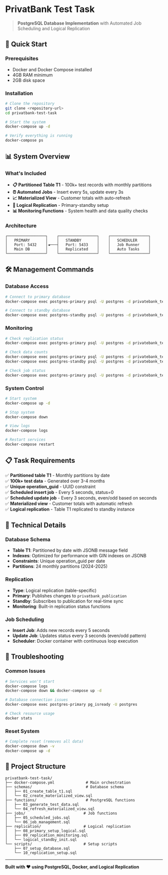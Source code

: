 ﻿# PrivatBank Test Task

> **PostgreSQL Database Implementation** with Automated Job Scheduling and Logical Replication

## 🚀 Quick Start

### Prerequisites
- Docker and Docker Compose installed
- 4GB RAM minimum
- 2GB disk space

### Installation
```bash
# Clone the repository
git clone <repository-url>
cd privatbank-test-task

# Start the system
docker-compose up -d

# Verify everything is running
docker-compose ps
```

## 📊 System Overview

### What's Included
- **📋 Partitioned Table T1** - 100k+ test records with monthly partitions
- **⏰ Automated Jobs** - Insert every 5s, update every 3s
- **📈 Materialized View** - Customer totals with auto-refresh
- **🔄 Logical Replication** - Primary-standby setup
- **📊 Monitoring Functions** - System health and data quality checks

### Architecture
```
┌─────────────────┐    ┌─────────────────┐    ┌─────────────────┐
│   PRIMARY       │    │   STANDBY       │    │   SCHEDULER     │
│   Port: 5432    │◄───┤   Port: 5433    │    │   Job Runner    │
│   Main DB       │    │   Replicated    │    │   Auto Tasks    │
└─────────────────┘    └─────────────────┘    └─────────────────┘
```

## 🛠️ Management Commands

### Database Access
```bash
# Connect to primary database
docker-compose exec postgres-primary psql -U postgres -d privatebank_test

# Connect to standby database
docker-compose exec postgres-standby psql -U postgres -d privatebank_test
```

### Monitoring
```bash
# Check replication status
docker-compose exec postgres-primary psql -U postgres -d privatebank_test -c "SELECT * FROM check_replication_status();"

# Check data counts
docker-compose exec postgres-primary psql -U postgres -d privatebank_test -c "SELECT COUNT(*) FROM t1;"
docker-compose exec postgres-standby psql -U postgres -d privatebank_test -c "SELECT COUNT(*) FROM t1;"

# Check job status
docker-compose exec postgres-primary psql -U postgres -d privatebank_test -c "SELECT * FROM check_job_status();"
```

### System Control
```bash
# Start system
docker-compose up -d

# Stop system
docker-compose down

# View logs
docker-compose logs

# Restart services
docker-compose restart
```

## 📋 Task Requirements

✅ **Partitioned table T1** - Monthly partitions by date  
✅ **100k+ test data** - Generated over 3-4 months  
✅ **Unique operation_guid** - UUID constraint  
✅ **Scheduled insert job** - Every 5 seconds, status=0  
✅ **Scheduled update job** - Every 3 seconds, even/odd based on seconds  
✅ **Materialized view** - Customer totals with automatic refresh  
✅ **Logical replication** - Table T1 replicated to standby instance  

## 🔧 Technical Details

### Database Schema
- **Table T1**: Partitioned by date with JSONB message field
- **Indexes**: Optimized for performance with GIN indexes on JSONB
- **Constraints**: Unique operation_guid per date
- **Partitions**: 24 monthly partitions (2024-2025)

### Replication
- **Type**: Logical replication (table-specific)
- **Primary**: Publishes changes to `privatbank_publication`
- **Standby**: Subscribes to publication for real-time sync
- **Monitoring**: Built-in replication status functions

### Job Scheduling
- **Insert Job**: Adds new records every 5 seconds
- **Update Job**: Updates status every 3 seconds (even/odd pattern)
- **Scheduler**: Docker container with continuous loop execution

## 🚨 Troubleshooting

### Common Issues
```bash
# Services won't start
docker-compose logs
docker-compose down && docker-compose up -d

# Database connection issues
docker-compose exec postgres-primary pg_isready -U postgres

# Check resource usage
docker stats
```

### Reset System
```bash
# Complete reset (removes all data)
docker-compose down -v
docker-compose up -d
```

## 📁 Project Structure

```
privatbank-test-task/
├── docker-compose.yml              # Main orchestration
├── schemas/                        # Database schema
│   ├── 01_create_table_t1.sql
│   └── 02_create_materialized_view.sql
├── functions/                      # PostgreSQL functions
│   ├── 03_generate_test_data.sql
│   └── 04_refresh_materialized_view.sql
├── jobs/                          # Job functions
│   ├── 05_scheduled_jobs.sql
│   └── 06_job_management.sql
├── replication/                   # Logical replication
│   ├── 08_primary_setup_logical.sql
│   ├── 09_replication_monitoring.sql
│   └── logical_standby_init.sql
└── scripts/                       # Setup scripts
    ├── 07_setup_database.sql
    └── 10_replication_setup.sql
```

---

**Built with ❤️ using PostgreSQL, Docker, and Logical Replication**